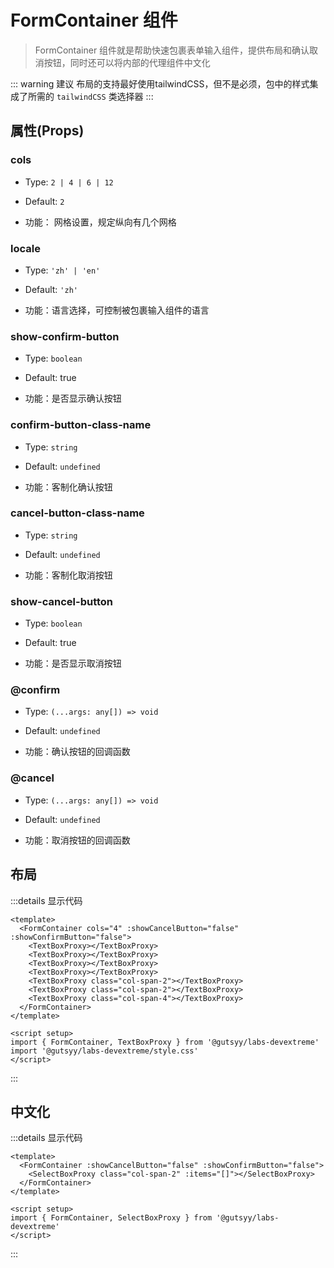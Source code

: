 <script setup>
import FormContainerLayoutExample from '../../components/formContainerLayoutExample.vue'
import FormContainerLocaleExample from '../../components/formContainerLocaleExample.vue'
import '@gutsyy/labs-devextreme/style.css'
</script>

# FormContainer 组件
> FormContainer 组件就是帮助快速包裹表单输入组件，提供布局和确认取消按钮，同时还可以将内部的代理组件中文化

::: warning 建议
布局的支持最好使用tailwindCSS，但不是必须，包中的样式集成了所需的 `tailwindCSS` 类选择器
:::

## 属性(Props)

### cols

* Type: `2 | 4 | 6 | 12`

* Default: `2`

* 功能： 网格设置，规定纵向有几个网格

### locale

* Type: `'zh' | 'en'`

* Default: `'zh'`

* 功能：语言选择，可控制被包裹输入组件的语言

### show-confirm-button

* Type: `boolean`

* Default: true

* 功能：是否显示确认按钮

### confirm-button-class-name

* Type: `string`

* Default: `undefined`

* 功能：客制化确认按钮

### cancel-button-class-name

* Type: `string`

* Default: `undefined`

* 功能：客制化取消按钮

### show-cancel-button

* Type: `boolean`

* Default: true

* 功能：是否显示取消按钮

### @confirm

* Type: `(...args: any[]) => void`

* Default: `undefined`

* 功能：确认按钮的回调函数

### @cancel

* Type: `(...args: any[]) => void`

* Default: `undefined`

* 功能：取消按钮的回调函数

## 布局

<FormContainerLayoutExample />

:::details 显示代码

```vue
<template>
  <FormContainer cols="4" :showCancelButton="false" :showConfirmButton="false">
    <TextBoxProxy></TextBoxProxy>
    <TextBoxProxy></TextBoxProxy>
    <TextBoxProxy></TextBoxProxy>
    <TextBoxProxy></TextBoxProxy>
    <TextBoxProxy class="col-span-2"></TextBoxProxy>
    <TextBoxProxy class="col-span-2"></TextBoxProxy>
    <TextBoxProxy class="col-span-4"></TextBoxProxy>
  </FormContainer>
</template>

<script setup>
import { FormContainer, TextBoxProxy } from '@gutsyy/labs-devextreme'
import '@gutsyy/labs-devextreme/style.css'
</script>
```
:::

## 中文化

<FormContainerLocaleExample />

:::details 显示代码
```vue
<template>
  <FormContainer :showCancelButton="false" :showConfirmButton="false">
    <SelectBoxProxy class="col-span-2" :items="[]"></SelectBoxProxy>
  </FormContainer>
</template>

<script setup>
import { FormContainer, SelectBoxProxy } from '@gutsyy/labs-devextreme'
</script>
```
:::
